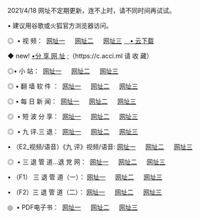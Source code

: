 <p>2021/4/18  网址不定期更新，连不上时，请不同时间再试试。
<p>• 建议用谷歌或火狐官方浏览器访问。
<p>◎  • 视 频： 
<a href="http://hhg.guitarhaven.com/" target="_blank">网址一</a> 　 
<a href="http://hsu.guitarhaven.com/" target="_blank">网址二</a> 　 
<a href="http://hsu.guitarhaven.com/b.html" target="_blank">网址三</a>
<a href="https://yadi.sk/d/d0sUeAOpal3njw" target="_blank">　• 云下载 </a></p>
<p>◆ new! <a href="http://hpl.guitarhaven.com/a.html">•分 享 网 址</a> ;（https://c.acci.ml 请 收 藏） </p>

<p>◎•  小 站：  
<a href="http://hhg.guitarhaven.com/f.html" target="_blank">网址一</a> 　 
<a href="http://hsu.guitarhaven.com/h.html" target="_blank">网址二</a> 　 
<a href="http://hsu.guitarhaven.com/k/" target="_blank">网址三</a></p><p>

<p>◎  • 翻 墙 软 件 ：  
<a href="http://hhg.guitarhaven.com/ff/" target="_blank">网址一</a> 　 
<a href="http://hsu.guitarhaven.com/s/read/a1_nd.html" target="_blank">网址二</a> 　 
<a href="http://hsu.guitarhaven.com/ff/index.html" target="_blank">网址三</a></p>
<p>◎  • 每 日 新 闻：  
<a href="http://hhg.guitarhaven.com/day/" target="_blank">网址一</a> 　 
<a href="http://hsu.guitarhaven.com/day/" target="_blank">网址二</a> 　 
<a href="http://hsu.guitarhaven.com/day/index.html" target="_blank">网址三</a></p>
<p>◎   • 短 波 分 享：  
<a href="http://hhg.guitarhaven.com/h/" target="_blank">网址一</a> 　 
<a href="http://hsu.guitarhaven.com/h/" target="_blank">网址二</a> 　 
<a href="http://hsu.guitarhaven.com/h/index.html" target="_blank">网址三</a></p>
<p>◎   • 九 评.三 退：  
<a href="http://hhg.guitarhaven.com/t/" target="_blank">网址一</a> 　 
<a href="http://hsu.guitarhaven.com/v2/index.html" target="_blank">网址二</a> 　 
<a href="http://hsu.guitarhaven.com/tt/index.html" target="_blank">网址三</a> 　</p>
<p>  • （E2_视频/语音）《九 评》视频/语音: 
<a href="http://hhg.guitarhaven.com/7738.html" target="_blank">网址一</a> 　 
<a href="http://hsu.guitarhaven.com/7614.html" target="_blank">网址二</a> 　 
<a href="http://hsu.guitarhaven.com/7633.html" target="_blank">网址三</a></p>
<p>◎   • 三 退 管 道...退 党 网：  
<a href="http://hhg.guitarhaven.com/go/td1.html" target="_blank">网址一</a> 　 
<a href="http://hsu.guitarhaven.com/go/td2.html" target="_blank">网址二</a> 　 
<a href="http://hsu.guitarhaven.com/go/td3.html" target="_blank">网址三</a></p>
<p>  • （F1） 三 退 管 道（一）： 
<a href="http://hhg.guitarhaven.com/dd/" target="_blank">网址一</a> 　 
<a href="http://hsu.guitarhaven.com/s/read/a1_tdx.html" target="_blank">网址二</a> 　 
<a href="http://hsu.guitarhaven.com/dd/" target="_blank">网址三</a></p>
<p>  • （F2）三 退 管 道（二）： 
<a href="http://hsu.guitarhaven.com/d/" target="_blank">网址一</a> 　 
<a href="http://hhg.guitarhaven.com/d/index.html" target="_blank">网址二</a> 　 
<a href="http://hsu.guitarhaven.com/d/" target="_blank">网址三</a></p>
<p>◎   • PDF电子书：  
<a href="http://hhg.guitarhaven.com/p/" target="_blank">网址一</a> 　 
<a href="http://hsu.guitarhaven.com/p/index.html" target="_blank">网址二</a> 　 
<a href="http://hsu.guitarhaven.com/p/" target="_blank">网址三</a></p>
